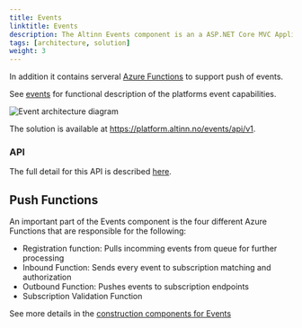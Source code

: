 ```yaml
---
title: Events
linktitle: Events
description: The Altinn Events component is an a ASP.NET Core MVC Application exposing REST-API to Altinn Apps and other Altinn Platform components.
tags: [architecture, solution]
weight: 3
---
```


In addition it contains serveral [Azure Functions](https://docs.microsoft.com/en-us/azure/azure-functions/functions-overview) to support push of events. 

See [events](/events/) for functional description of the platforms event capabilities.

![Event architecture diagram](/technology/architecture/components/application/construction/altinn-platform/events/altinn-events.drawio.export.svg "Altinn Event Architecture")

The solution is available at https://platform.altinn.no/events/api/v1.

### API 

The full detail for this API is described [here](/events/api). 


## Push Functions

An important part of the Events component is the four different Azure Functions that are responsible for the following:

- Registration function: Pulls incomming events from queue for further processing
- Inbound Function: Sends every event to subscription matching and authorization
- Outbound Function: Pushes events to subscription endpoints
- Subscription Validation Function

See more details in the [construction components for Events](/technology/architecture/components/application/construction/altinn-platform/events/)
